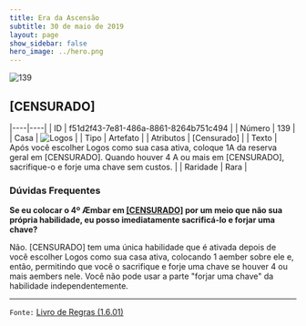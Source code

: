 ```yaml
---
title: Era da Ascensão
subtitle: 30 de maio de 2019
layout: page
show_sidebar: false
hero_image: ../hero.png
---
```


![139](https://cdn.keyforgegame.com/media/card_front/pt/435_139_929MFJ639W63_pt.png)

## [CENSURADO]

|----|----|
| ID | f51d2f43-7e81-486a-8861-8264b751c494 |
| Número | 139 |
| Casa | ![Logos](https://archonarcana.com/images/thumb/c/ce/Logos.png/22px-Logos.png "Logos") |
| Tipo | Artefato |
| Atributos | [Censurado] |
| Texto | Após você escolher Logos como sua casa ativa, coloque 1A da reserva geral em [CENSURADO]. Quando houver 4 A ou mais em [CENSURADO], sacrifique-o e forje uma chave sem custos. |
| Raridade | Rara |

### Dúvidas Frequentes

**Se eu colocar o 4º Æmbar em [\[CENSURADO\]](/aoa/139) por um meio
que não sua própria habilidade, eu posso imediatamente sacrificá-lo
e forjar uma chave?**

Não. \[CENSURADO\] tem uma única habilidade que é ativada depois de
você escolher Logos como sua casa ativa, colocando 1 aember sobre ele
e, então, permitindo que você o sacrifique e forje uma chave se houver
4 ou mais aembers nele. Você não pode usar a parte "forjar uma chave"
da habilidade independentemente.

<hr/>

`Fonte:` [Livro de Regras (1.6.01)](https://drive.google.com/open?id=1YNhLKUC0xfriiMwFYpDu1Go3zPJw6gYo)
